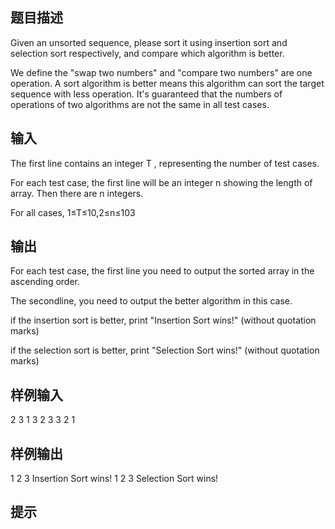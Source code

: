 ## 题目描述

Given an unsorted sequence, please sort it using insertion sort and selection sort respectively, and compare which algorithm is better.

We define the "swap two numbers" and "compare two numbers" are one operation. A sort algorithm is better means this algorithm can sort the target sequence with less operation. It's guaranteed that the numbers of operations of two algorithms are not the same in all test cases.



## 输入

The first line contains an integer T
, representing the number of test cases.


For each test case, the first line will be an integer n
 showing the length of array. Then there are n integers.

For all cases, 1≤T≤10,2≤n≤103


## 输出
For each test case, the first line you need to output the sorted array in the ascending order.

The secondline, you need to output the better algorithm in this case.

if the insertion sort is better, print "Insertion Sort wins!" (without quotation marks)

if the selection sort is better, print "Selection Sort wins!" (without quotation marks)

## 样例输入
2
3
1 3 2
3
3 2 1
## 样例输出
1 2 3
Insertion Sort wins!
1 2 3
Selection Sort wins!
## 提示